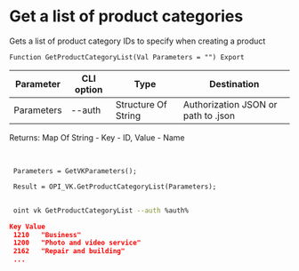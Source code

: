 ﻿---
sidebar_position: 1
---

# Get a list of product categories
 Gets a list of product category IDs to specify when creating a product



`Function GetProductCategoryList(Val Parameters = "") Export`

 | Parameter | CLI option | Type | Destination |
 |-|-|-|-|
 | Parameters | --auth | Structure Of String | Authorization JSON or path to .json |

 
 Returns: Map Of String - Key - ID, Value - Name

<br/>




```bsl title="Code example"
 Parameters = GetVKParameters();
 
 Result = OPI_VK.GetProductCategoryList(Parameters);
```
	


```sh title="CLI command example"
 
 oint vk GetProductCategoryList --auth %auth%

```

```json title="Result"
Key Value
 1210	"Business"
 1200	"Photo and video service"
 2162	"Repair and building"
 ...
```
